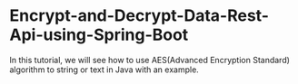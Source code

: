 # Encrypt-and-Decrypt-Data-Rest-Api-using-Spring-Boot
In this tutorial, we will see how to use AES(Advanced Encryption Standard) algorithm to string or text in Java with an example.
